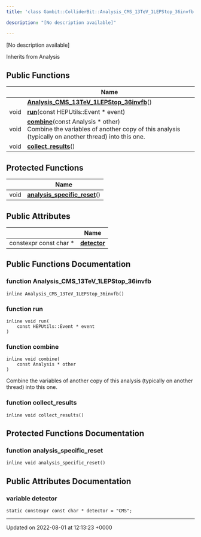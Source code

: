 ```yaml
---
title: 'class Gambit::ColliderBit::Analysis_CMS_13TeV_1LEPStop_36invfb'

description: "[No description available]"

---
```









[No description available]

Inherits from Analysis

## Public Functions

|                | Name           |
| -------------- | -------------- |
| | **[Analysis_CMS_13TeV_1LEPStop_36invfb](/documentation/code/classes/classgambit_1_1colliderbit_1_1analysis__cms__13tev__1lepstop__36invfb/#function-analysis-cms-13tev-1lepstop-36invfb)**() |
| void | **[run](/documentation/code/classes/classgambit_1_1colliderbit_1_1analysis__cms__13tev__1lepstop__36invfb/#function-run)**(const HEPUtils::Event * event) |
| void | **[combine](/documentation/code/classes/classgambit_1_1colliderbit_1_1analysis__cms__13tev__1lepstop__36invfb/#function-combine)**(const Analysis * other)<br>Combine the variables of another copy of this analysis (typically on another thread) into this one.  |
| void | **[collect_results](/documentation/code/classes/classgambit_1_1colliderbit_1_1analysis__cms__13tev__1lepstop__36invfb/#function-collect-results)**() |

## Protected Functions

|                | Name           |
| -------------- | -------------- |
| void | **[analysis_specific_reset](/documentation/code/classes/classgambit_1_1colliderbit_1_1analysis__cms__13tev__1lepstop__36invfb/#function-analysis-specific-reset)**() |

## Public Attributes

|                | Name           |
| -------------- | -------------- |
| constexpr const char * | **[detector](/documentation/code/classes/classgambit_1_1colliderbit_1_1analysis__cms__13tev__1lepstop__36invfb/#variable-detector)**  |

## Public Functions Documentation

### function Analysis_CMS_13TeV_1LEPStop_36invfb

```
inline Analysis_CMS_13TeV_1LEPStop_36invfb()
```


### function run

```
inline void run(
    const HEPUtils::Event * event
)
```


### function combine

```
inline void combine(
    const Analysis * other
)
```

Combine the variables of another copy of this analysis (typically on another thread) into this one. 

### function collect_results

```
inline void collect_results()
```


## Protected Functions Documentation

### function analysis_specific_reset

```
inline void analysis_specific_reset()
```


## Public Attributes Documentation

### variable detector

```
static constexpr const char * detector = "CMS";
```


-------------------------------

Updated on 2022-08-01 at 12:13:23 +0000